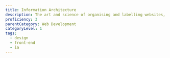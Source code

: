 ```yaml
---
title: Information Architecture
description: The art and science of organising and labelling websites, intranets, online communities and software to support usability and findability.
proficiency: 3
parentCategory: Web Development
categoryLevel: 1
tags:
  - design
  - front-end
  - ia
---
```

